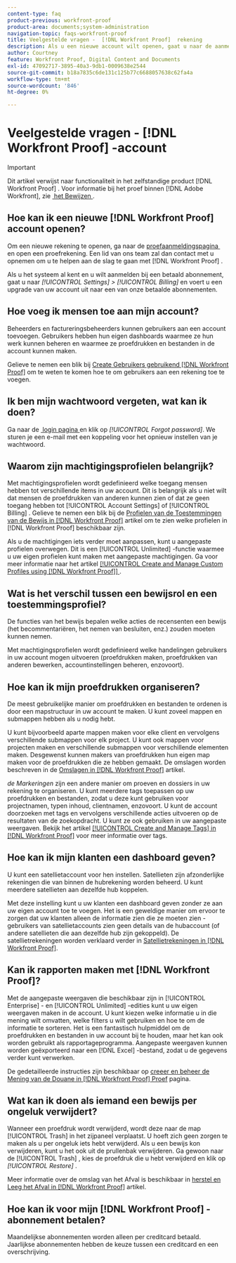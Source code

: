 ```yaml
---
content-type: faq
product-previous: workfront-proof
product-area: documents;system-administration
navigation-topic: faqs-workfront-proof
title: Veelgestelde vragen -  [!DNL Workfront Proof]  rekening
description: Als u een nieuwe account wilt openen, gaat u naar de aanmeldingspagina voor de proefversie en opent u een proefaccount. Een lid van ons team zal dan contact met u krijgen om u te helpen beginnen met  [!DNL Workfront Proof].
author: Courtney
feature: Workfront Proof, Digital Content and Documents
exl-id: 47092717-3895-40a3-9db1-0009638e2544
source-git-commit: b18a7835c6de131c125b77c6688057638c62fa4a
workflow-type: tm+mt
source-wordcount: '846'
ht-degree: 0%

---
```


# Veelgestelde vragen - [!DNL Workfront Proof] -account

>[!IMPORTANT]
>
>Dit artikel verwijst naar functionaliteit in het zelfstandige product [!DNL Workfront Proof] . Voor informatie bij het proef binnen [!DNL Adobe Workfront], zie [&#x200B; het Bewijzen &#x200B;](../../../review-and-approve-work/proofing/proofing.md).

## Hoe kan ik een nieuwe [!DNL Workfront Proof] account openen?

Om een nieuwe rekening te openen, ga naar de [&#x200B; proefaanmeldingspagina &#x200B;](https://business.adobe.com/nl/products/workfront/proofing-approvals.html) en open een proefrekening. Een lid van ons team zal dan contact met u opnemen om u te helpen aan de slag te gaan met [!DNL Workfront Proof] .

Als u het systeem al kent en u wilt aanmelden bij een betaald abonnement, gaat u naar *[!UICONTROL Settings]* *>* *[!UICONTROL Billing]* en voert u een upgrade van uw account uit naar een van onze betaalde abonnementen.

## Hoe voeg ik mensen toe aan mijn account?

Beheerders en factureringsbeheerders kunnen gebruikers aan een account toevoegen. Gebruikers hebben hun eigen dashboards waarmee ze hun werk kunnen beheren en waarmee ze proefdrukken en bestanden in de account kunnen maken.

Gelieve te nemen een blik bij [&#x200B; Create Gebruikers gebruikend  [!DNL Workfront Proof]](../../../workfront-proof/wp-mnguserscontacts/users/create-users.md) om te weten te komen hoe te om gebruikers aan een rekening toe te voegen.

## Ik ben mijn wachtwoord vergeten, wat kan ik doen?

Ga naar de [&#x200B; login pagina &#x200B;](https://app.proofhq.com/login) en klik op *[!UICONTROL Forgot password]*. We sturen je een e-mail met een koppeling voor het opnieuw instellen van je wachtwoord.

## Waarom zijn machtigingsprofielen belangrijk?

Met machtigingsprofielen wordt gedefinieerd welke toegang mensen hebben tot verschillende items in uw account. Dit is belangrijk als u niet wilt dat mensen de proefdrukken van anderen kunnen zien of dat ze geen toegang hebben tot [!UICONTROL Account Settings] of [!UICONTROL Billing] . Gelieve te nemen een blik bij de [&#x200B; Profielen van de Toestemmingen van de Bewijs in  [!DNL Workfront Proof]](../../../workfront-proof/wp-acct-admin/account-settings/proof-perm-profiles-in-wp.md) artikel om te zien welke profielen in [!DNL Workfront Proof] beschikbaar zijn.

Als u de machtigingen iets verder moet aanpassen, kunt u aangepaste profielen overwegen. Dit is een [!UICONTROL Unlimited] -functie waarmee u uw eigen profielen kunt maken met aangepaste machtigingen. Ga voor meer informatie naar het artikel [[!UICONTROL Create and Manage Custom Profiles using [!DNL Workfront Proof]] &#x200B;](../../../workfront-proof/wp-mnguserscontacts/users/create-and-manage-custom-profiles.md) .

## Wat is het verschil tussen een bewijsrol en een toestemmingsprofiel?

De functies van het bewijs bepalen welke acties de recensenten een bewijs (het becommentariëren, het nemen van besluiten, enz.) zouden moeten kunnen nemen.

Met machtigingsprofielen wordt gedefinieerd welke handelingen gebruikers in uw account mogen uitvoeren (proefdrukken maken, proefdrukken van anderen bewerken, accountinstellingen beheren, enzovoort).

## Hoe kan ik mijn proefdrukken organiseren?

De meest gebruikelijke manier om proefdrukken en bestanden te ordenen is door een mapstructuur in uw account te maken. U kunt zoveel mappen en submappen hebben als u nodig hebt.

U kunt bijvoorbeeld aparte mappen maken voor elke client en vervolgens verschillende submappen voor elk project. U kunt ook mappen voor projecten maken en verschillende submappen voor verschillende elementen maken. Desgewenst kunnen makers van proefdrukken hun eigen map maken voor de proefdrukken die ze hebben gemaakt. De omslagen worden beschreven in de [&#x200B; Omslagen in  [!DNL Workfront Proof]](../../../workfront-proof/wp-work-proofsfiles/organize-your-work/folders.md) artikel.

*de Markeringen* zijn een andere manier om proeven en dossiers in uw rekening te organiseren. U kunt meerdere tags toepassen op uw proefdrukken en bestanden, zodat u deze kunt gebruiken voor projectnamen, typen inhoud, clientnamen, enzovoort. U kunt de account doorzoeken met tags en vervolgens verschillende acties uitvoeren op de resultaten van de zoekopdracht. U kunt ze ook gebruiken in uw aangepaste weergaven. Bekijk het artikel [[!UICONTROL Create and Manage Tags] in  [!DNL Workfront Proof]](../../../workfront-proof/wp-work-proofsfiles/organize-your-work/create-and-manage-tags.md) voor meer informatie over tags.

## Hoe kan ik mijn klanten een dashboard geven?

U kunt een satellietaccount voor hen instellen. Satellieten zijn afzonderlijke rekeningen die van binnen de hubrekening worden beheerd. U kunt meerdere satellieten aan dezelfde hub koppelen.

Met deze instelling kunt u uw klanten een dashboard geven zonder ze aan uw eigen account toe te voegen. Het is een geweldige manier om ervoor te zorgen dat uw klanten alleen de informatie zien die ze moeten zien - gebruikers van satellietaccounts zien geen details van de hubaccount (of andere satellieten die aan dezelfde hub zijn gekoppeld). De satellietrekeningen worden verklaard verder in [&#x200B; Satellietrekeningen in  [!DNL Workfront Proof]](../../../workfront-proof/wp-acct-admin/satellite-accounts/sat-accts-in-wp.md).

## Kan ik rapporten maken met [!DNL Workfront Proof]?

Met de aangepaste weergaven die beschikbaar zijn in [!UICONTROL Enterprise] - en [!UICONTROL Unlimited] -edities kunt u uw eigen weergaven maken in de account. U kunt kiezen welke informatie u in die mening wilt omvatten, welke filters u wilt gebruiken en hoe te om de informatie te sorteren. Het is een fantastisch hulpmiddel om de proefdrukken en bestanden in uw account bij te houden, maar het kan ook worden gebruikt als rapportageprogramma. Aangepaste weergaven kunnen worden geëxporteerd naar een [!DNL Excel] -bestand, zodat u de gegevens verder kunt verwerken.

De gedetailleerde instructies zijn beschikbaar op [&#x200B; creeer en beheer de Mening van de Douane in  [!DNL Workfront Proof]  Proef &#x200B;](../../../workfront-proof/wp-work-proofsfiles/manage-your-work/create-and-manage-custom-views.md) pagina.

## Wat kan ik doen als iemand een bewijs per ongeluk verwijdert?

Wanneer een proefdruk wordt verwijderd, wordt deze naar de map [!UICONTROL Trash] in het zijpaneel verplaatst. U hoeft zich geen zorgen te maken als u per ongeluk iets hebt verwijderd. Als u een bewijs kon verwijderen, kunt u het ook uit de prullenbak verwijderen. Ga gewoon naar de [!UICONTROL Trash] , kies de proefdruk die u hebt verwijderd en klik op *[!UICONTROL Restore]* .

Meer informatie over de omslag van het Afval is beschikbaar in [&#x200B; herstel en Leeg het Afval in  [!DNL Workfront Proof]](../../../workfront-proof/wp-work-proofsfiles/manage-your-work/restore-and-empty-trash.md) artikel.

## Hoe kan ik voor mijn [!DNL Workfront Proof] -abonnement betalen?

Maandelijkse abonnementen worden alleen per creditcard betaald. Jaarlijkse abonnementen hebben de keuze tussen een creditcard en een overschrijving. <!--Visit the [Account Payment in [!DNL Workfront Proof]](../../../workfront-proof/wp-billingsettings/manage-your-billing/acct-payment-in-wp.md) help page for additional information.-->

